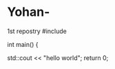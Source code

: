 # Yohan-
1st repostry 
#include <iostream>
  
  int main() {
  
  std::cout << "hello world";
  return 0;
  
  
